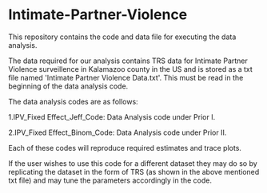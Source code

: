 # Intimate-Partner-Violence

This repository contains the code and data file for executing the data analysis.

The data required for our analysis contains TRS data for Intimate Partner Violence surveillence in Kalamazoo county in the US and is stored as a txt file named 'Intimate Partner Violence Data.txt'. This must be read in the beginning of the data analysis code.

The data analysis codes are as follows:

1.IPV_Fixed Effect_Jeff_Code: Data Analysis code under Prior I.

2.IPV_Fixed Effect_Binom_Code: Data Analysis code under Prior II.

Each of these codes will reproduce required estimates and trace plots.

If the user wishes to use this code for a different dataset they may do so by replicating the dataset in the form of TRS (as shown in the above mentioned txt file) and may tune the parameters accordingly in the code.
